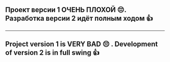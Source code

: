 Проект версии 1 ОЧЕНЬ ПЛОХОЙ 😔. Разработка версии 2 идёт полным ходом 👍
-----------------------------------
***
Project version 1 is VERY BAD 😔 . Development of version 2 is in full swing 👍
-----------------------------------
